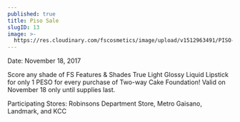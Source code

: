 ```yaml
---
published: true
title: Piso Sale
slugID: 13
image: >-
  https://res.cloudinary.com/fscosmetics/image/upload/v1512963491/PISO-sale-regular.jpg
---
```

Date: November 18, 2017

Score any shade of FS Features & Shades True Light Glossy Liquid Lipstick for only 1 PESO for every purchase of Two-way Cake Foundation! Valid on November 18 only until supplies last.

Participating Stores: Robinsons Department Store, Metro Gaisano, Landmark, and KCC

